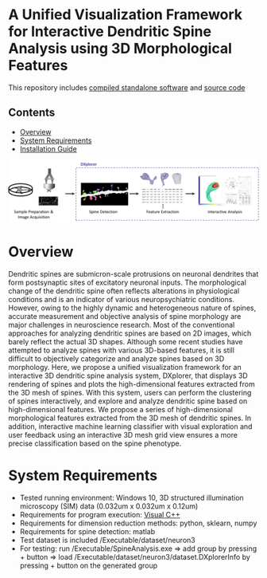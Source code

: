 # A Unified Visualization Framework for Interactive Dendritic Spine Analysis using 3D Morphological Features

This repository includes [compiled standalone software](https://github.com/hvcl/SpineAnalysis_public/Executable) and [source code](https://github.com/hvcl/SpineAnalysis_public/Code)

## Contents

- [Overview](#overview)
- [System Requirements](#system-requirements)
- [Installation Guide](#installation-guide)

![Workflow of the spine analysis](workflow.png)

# Overview

Dendritic spines are submicron-scale protrusions on neuronal dendrites that form postsynaptic sites of excitatory neuronal inputs. The morphological change of the dendritic spine often reflects alterations in physiological conditions and is an indicator of various neuropsychiatric conditions. However, owing to the highly dynamic and heterogeneous nature of spines, accurate measurement and objective analysis of spine morphology are major challenges in neuroscience research. Most of the conventional approaches for analyzing dendritic spines are based on 2D images, which barely reflect the actual 3D shapes. Although some recent studies have attempted to analyze spines with various 3D-based features, it is still difficult to objectively categorize and analyze spines based on 3D morphology. Here, we propose a unified visualization framework for an interactive 3D dendritic spine analysis system, DXplorer, that displays 3D rendering of spines and plots the high-dimensional features extracted from the 3D mesh of spines. With this system, users can perform the clustering of spines interactively, and explore and analyze dendritic spine based on high-dimensional features. We propose a series of high-dimensional morphological features extracted from the 3D mesh of dendritic spines. In addition, interactive machine learning classifier with visual exploration and user feedback using an interactive 3D mesh grid view ensures a more precise classification based on the spine phenotype.

# System Requirements

- Tested running environment: Windows 10, 3D structured illumination microscopy (SIM) data (0.032um x 0.032um x 0.12um) 
- Requirements for program execution: [Visual C++](https://aka.ms/vs/16/release/vc_redist.x64.exe)
- Requirements for dimension reduction methods: python, sklearn, numpy
- Requirements for spine detection: matlab
- Test dataset is included /Executable/dataset/neuron3
- For testing: 
  run /Executable/SpineAnalysis.exe => add group by pressing + button => load /Executable/dataset/neuron3/dataset.DXplorerInfo by pressing + button on the generated group
